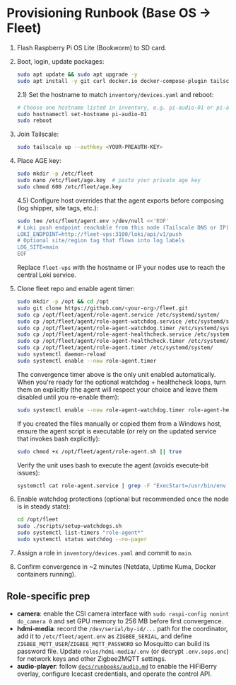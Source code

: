 # Provisioning Runbook (Base OS → Fleet)

1. Flash Raspberry Pi OS Lite (Bookworm) to SD card.
2. Boot, login, update packages:
   ```bash
   sudo apt update && sudo apt upgrade -y
   sudo apt install -y git curl docker.io docker-compose-plugin tailscale sops jq alsa-utils
   ```
   2.1) Set the hostname to match `inventory/devices.yaml` and reboot:
   ```bash
   # Choose one hostname listed in inventory, e.g. pi-audio-01 or pi-audio-02
   sudo hostnamectl set-hostname pi-audio-01
   sudo reboot
   ```
3. Join Tailscale:
   ```bash
   sudo tailscale up --authkey <YOUR-PREAUTH-KEY>
   ```
4. Place AGE key:
   ```bash
   sudo mkdir -p /etc/fleet
   sudo nano /etc/fleet/age.key  # paste your private age key
   sudo chmod 600 /etc/fleet/age.key
   ```
   4.5) Configure host overrides that the agent exports before composing (log shipper, site tags, etc.):
   ```bash
   sudo tee /etc/fleet/agent.env >/dev/null <<'EOF'
   # Loki push endpoint reachable from this node (Tailscale DNS or IP)
   LOKI_ENDPOINT=http://fleet-vps:3100/loki/api/v1/push
   # Optional site/region tag that flows into log labels
   LOG_SITE=main
   EOF
   ```
   Replace `fleet-vps` with the hostname or IP your nodes use to reach the central Loki service.
5. Clone fleet repo and enable agent timer:

   ```bash
   sudo mkdir -p /opt && cd /opt
   sudo git clone https://github.com/<your-org>/fleet.git
   sudo cp /opt/fleet/agent/role-agent.service /etc/systemd/system/
   sudo cp /opt/fleet/agent/role-agent-watchdog.service /etc/systemd/system/
   sudo cp /opt/fleet/agent/role-agent-watchdog.timer /etc/systemd/system/
   sudo cp /opt/fleet/agent/role-agent-healthcheck.service /etc/systemd/system/
   sudo cp /opt/fleet/agent/role-agent-healthcheck.timer /etc/systemd/system/
   sudo cp /opt/fleet/agent/role-agent.timer /etc/systemd/system/
   sudo systemctl daemon-reload
   sudo systemctl enable --now role-agent.timer
   ```

   The convergence timer above is the only unit enabled automatically. When
   you're ready for the optional watchdog + healthcheck loops, turn them on
   explicitly (the agent will respect your choice and leave them disabled until
   you re-enable them):

   ```bash
   sudo systemctl enable --now role-agent-watchdog.timer role-agent-healthcheck.timer
   ```

   If you created the files manually or copied them from a Windows host, ensure the agent script is executable (or rely on the updated service that invokes bash explicitly):

   ```bash
   sudo chmod +x /opt/fleet/agent/role-agent.sh || true
   ```

   Verify the unit uses bash to execute the agent (avoids execute‑bit issues):

   ```bash
   systemctl cat role-agent.service | grep -F "ExecStart=/usr/bin/env bash" -n || true
   ```

6. Enable watchdog protections (optional but recommended once the node is in
   steady state):
   ```bash
   cd /opt/fleet
   sudo ./scripts/setup-watchdogs.sh
   sudo systemctl list-timers "role-agent*"
   sudo systemctl status watchdog --no-pager
   ```
7. Assign a role in `inventory/devices.yaml` and commit to `main`.
8. Confirm convergence in ~2 minutes (Netdata, Uptime Kuma, Docker containers running).

## Role-specific prep

- **camera**: enable the CSI camera interface with `sudo raspi-config nonint do_camera 0` and set GPU memory to 256 MB before first convergence.
- **hdmi-media**: record the `/dev/serial/by-id/...` path for the coordinator, add it to `/etc/fleet/agent.env` as `ZIGBEE_SERIAL`, and define `ZIGBEE_MQTT_USER`/`ZIGBEE_MQTT_PASSWORD` so Mosquitto can build its password file. Update `roles/hdmi-media/.env` (or decrypt `.env.sops.enc`) for network keys and other Zigbee2MQTT settings.
- **audio-player**: follow [`docs/runbooks/audio.md`](./audio.md) to enable the HiFiBerry
  overlay, configure Icecast credentials, and operate the control API.
